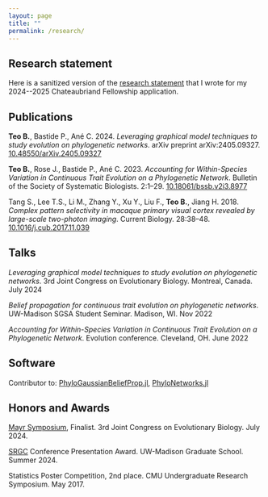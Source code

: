 ```yaml
---
layout: page
title: ""
permalink: /research/
---
```


## Research statement
Here is a sanitized version of the [research statement](/files/research_statement.pdf)
that I wrote for my 2024--2025 Chateaubriand Fellowship application.

## Publications
**Teo B.**, Bastide P., Ané C. 2024. *Leveraging graphical model techniques to study evolution on phylogenetic networks*. arXiv preprint arXiv:2405.09327. [10.48550/arXiv.2405.09327](https://doi.org/10.48550/arXiv.2405.09327)

**Teo B.**, Rose J., Bastide P., Ané C. 2023. *Accounting for Within-Species Variation in Continuous Trait Evolution on a Phylogenetic Network*. Bulletin of the Society of Systematic Biologists. 2:1–29. [10.18061/bssb.v2i3.8977](https://doi.org/10.18061/bssb.v2i3.8977)

Tang S., Lee T.S., Li M., Zhang Y., Xu Y., Liu F., **Teo B.**, Jiang H. 2018. *Complex pattern selectivity in macaque primary visual cortex revealed by large-scale two-photon imaging*. Current Biology. 28:38–48. [10.1016/j.cub.2017.11.039](https://doi.org/10.1016/j.cub.2017.11.039)

## Talks
*Leveraging graphical model techniques to study evolution on phylogenetic networks*. 3rd Joint Congress on Evolutionary Biology. Montreal, Canada. July 2024

*Belief propagation for continuous trait evolution on phylogenetic networks*. UW-Madison SGSA Student Seminar. Madison, WI. Nov 2022

*Accounting for Within-Species Variation in Continuous Trait Evolution on a Phylogenetic Network*. Evolution conference. Cleveland, OH. June 2022

## Software
Contributor to: [PhyloGaussianBeliefProp.jl](https://github.com/JuliaPhylo/PhyloGaussianBeliefProp.jl), [PhyloNetworks.jl](https://github.com/JuliaPhylo/PhyloNetworks.jl)

## Honors and Awards
[Mayr Symposium](https://www.systbio.org/ernst-mayr-award.html), Finalist. 3rd Joint Congress on Evolutionary Biology. July 2024.

[SRGC](https://grad.wisc.edu/funding/grants-competition/) Conference Presentation Award. UW-Madison Graduate School. Summer 2024.

Statistics Poster Competition, 2nd place. CMU Undergraduate Research Symposium. May 2017.